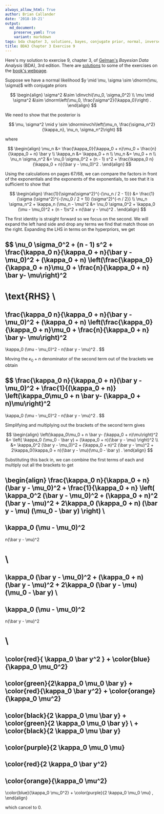 ```yaml
---
always_allow_html: True
author: Brian Callander
date: '2018-10-21'
output:
  md_document:
    preserve_yaml: True
    variant: markdown
tags: bda chapter 3, solutions, bayes, conjugate prior, normal, inverse chi2, normal inverse chi2
title: BDA3 Chapter 3 Exercise 9
---
```


Here's my solution to exercise 9, chapter 3, of
[Gelman's](https://andrewgelman.com/) *Bayesian Data Analysis* (BDA),
3rd edition. There are
[solutions](http://www.stat.columbia.edu/~gelman/book/solutions.pdf) to
some of the exercises on the [book's
webpage](http://www.stat.columbia.edu/~gelman/book/).

<!--more-->
<div style="display:none">

$\DeclareMathOperator{\dbinomial}{Binomial}
  \DeclareMathOperator{\dbern}{Bernoulli}
  \DeclareMathOperator{\dpois}{Poisson}
  \DeclareMathOperator{\dnorm}{Normal}
  \DeclareMathOperator{\dt}{t}
  \DeclareMathOperator{\dcauchy}{Cauchy}
  \DeclareMathOperator{\dexponential}{Exp}
  \DeclareMathOperator{\duniform}{Uniform}
  \DeclareMathOperator{\dgamma}{Gamma}
  \DeclareMathOperator{\dinvgamma}{InvGamma}
  \DeclareMathOperator{\invlogit}{InvLogit}
  \DeclareMathOperator{\dinvchi}{InvChi2}
  \DeclareMathOperator{\dnorminvchi}{NormInvChi2}
  \DeclareMathOperator{\logit}{Logit}
  \DeclareMathOperator{\ddirichlet}{Dirichlet}
  \DeclareMathOperator{\dbeta}{Beta}$

</div>

Suppose we have a normal likelihood
$y \mid \mu, \sigma \sim \dnorm(\mu, \sigma)$ with conjugate priors

$$
\begin{align}
  \sigma^2 &\sim \dinvchi(\nu_0, \sigma_0^2)
  \\
  \mu \mid \sigma^2 &\sim \dnorm\left(\mu_0, \frac{\sigma^2}{\kappa_0}\right)
  .
\end{align}
$$

We need to show that the posterior is

$$
\mu, \sigma^2 \mid y \sim \dnorminvchi\left(\mu_n, \frac{\sigma_n^2}{\kappa_n}, \nu_n, \sigma_n^2\right)
$$

where

$$
\begin{align}
  \mu_n &= \frac{\kappa_0}{\kappa_0 + n}\mu_0 + \frac{n}{\kappa_0 + n} \bar y
  \\
  \kappa_n &= \kappa_0 + n
  \\
  \nu_n &= \nu_0 + n
  \\
  \nu_n \sigma_n^2 &= \nu_0 \sigma_0^2 + (n - 1) s^2 + \frac{\kappa_0 n}{\kappa_0 + n}(\bar y - \mu_0)^2
  .
\end{align}
$$

Using the calculations on pages 67/68, we can compare the factors in
front of the exponentials and the exponents of the exponentials, to see
that it is sufficient to show that

$$
\begin{align}
  \frac{1}{\sigma(\sigma^2)^{-(\nu_n / 2 - 1)}}
  &=
  \frac{1}{\sigma (\sigma^2)^{-(\nu_0 / 2 + 1)} (\sigma^2)^{-n / 2}}
  \\
  \nu_n \sigma_n^2 + \kappa_n (\mu_n - \mu)^2
  &=
  \nu_0 \sigma_0^2 + \kappa_0 (\mu - \mu_0)^2 + (n - 1)s^2 + n(\bar y - \mu)^2
.
\end{align}
$$

The first identity is straight forward so we focus on the second. We
will expand the left hand side and drop any terms we find that match
those on the right. Expanding the LHS in terms on the hyperpriors, we
get

$$
\nu_0 \sigma_0^2 + (n - 1) s^2 + \frac{\kappa_0 n}{\kappa_0 + n}(\bar y - \mu_0)^2
+
(\kappa_0 + n) \left(\frac{\kappa_0}{\kappa_0 + n}\mu_0 + \frac{n}{\kappa_0 + n} \bar y- \mu\right)^2
-
\text{RHS}
\\
=
\frac{\kappa_0 n}{\kappa_0 + n}(\bar y - \mu_0)^2
+
(\kappa_0 + n) \left(\frac{\kappa_0}{\kappa_0 + n}\mu_0 + \frac{n}{\kappa_0 + n} \bar y- \mu\right)^2
-
\kappa_0 (\mu - \mu_0)^2 - n(\bar y - \mu)^2
.
$$

Moving the $\kappa_0 + n$ denominator of the second term out of the
brackets we obtain

$$
\frac{\kappa_0 n}{\kappa_0 + n}(\bar y - \mu_0)^2
+
\frac{1}{(\kappa_0 + n)} \left(\kappa_0\mu_0 + n \bar y- (\kappa_0 + n)\mu\right)^2
-
\kappa_0 (\mu - \mu_0)^2 - n(\bar y - \mu)^2
.
$$

Simplifying and multiplying out the brackets of the second term gives

$$
\begin{align}
  \left(\kappa_0\mu_0 + n \bar y- (\kappa_0 + n)\mu\right)^2
  &=
  \left( \kappa_0 (\mu_0 - \bar y) + (\kappa_0 + n)(\bar y - \mu) \right)^2
  \\
  &=
  \kappa_0^2 (\bar y - \mu_0)^2 + (\kappa_0 + n)^2 (\bar y - \mu)^2 + 2\kappa_0(\kappa_0 + n)(\bar y - \mu)(\mu_0 - \bar y)
. 
\end{align}
$$

Substituting this back in, we can combine the first terms of each and
multiply out all the brackets to get

\begin{align}
  \frac{\kappa_0 n}{\kappa_0 + n}(\bar y - \mu_0)^2
  +
  \frac{1}{\kappa_0 + n} 
  \left( 
    \kappa_0^2 (\bar y - \mu_0)^2 
    + 
    (\kappa_0 + n)^2 (\bar y - \mu)^2 
    + 
    2\kappa_0 (\kappa_0 + n) (\bar y - \mu) (\mu_0 - \bar y) 
  \right)
  \\
  -
  \kappa_0 (\mu - \mu_0)^2 
  - 
  n(\bar y - \mu)^2
  
  \\
  =
  
  \kappa_0 (\bar y - \mu_0)^2 
  + 
  (\kappa_0 + n) (\bar y - \mu)^2 
  + 
  2\kappa_0 (\bar y - \mu) (\mu_0 - \bar y) 
  \\
  -
  \kappa_0 (\mu - \mu_0)^2 
  - 
  n(\bar y - \mu)^2
  
  \\
  =
  
  \color{red}{ \kappa_0 \bar y^2  }
  + 
  \color{blue}{\kappa_0 \mu_0^2}
  - 
  \color{green}{2\kappa_0 \mu_0 \bar y}
  +
  \color{red}{\kappa_0 \bar y^2}
  +
  \color{orange}{\kappa_0 \mu^2}
  -
  \color{black}{2 \kappa_0 \mu \bar y}
  +
  \color{green}{2 \kappa_0 \mu_0 \bar y}
  \\
  +
  \color{black}{2 \kappa_0 \mu \bar y}
  -
  \color{purple}{2 \kappa_0 \mu_0 \mu}
  -
  \color{red}{2 \kappa_0 \bar y^2}
  -
  \color{orange}{\kappa_0 \mu^2}
  -
  \color{blue}{\kappa_0 \mu_0^2}
  +
  \color{purple}{2 \kappa_0 \mu_0 \mu}
  ,
\end{align}

which cancel to 0.
